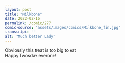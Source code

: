 ```yaml
---
layout: post
title: "Milkbone"
date: 2022-02-16
permalink: /comic/277
comic-source: "assets/images/comics/Milkbone_fin.jpg"
transcript: ""
alt: "Much better Lady"
---
```

Obviously this treat is too big to eat
<BR> Happy Twosday everone!
